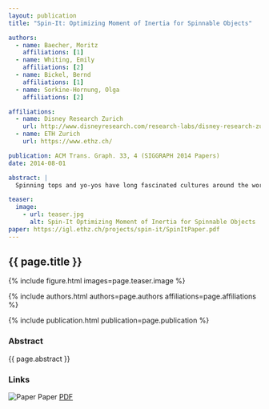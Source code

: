 ```yaml
---
layout: publication
title: "Spin-It: Optimizing Moment of Inertia for Spinnable Objects"

authors:  
  - name: Baecher, Moritz
    affiliations: [1]
  - name: Whiting, Emily
    affiliations: [2]
  - name: Bickel, Bernd
    affiliations: [1]
  - name: Sorkine-Hornung, Olga
    affiliations: [2]

affiliations:
  - name: Disney Research Zurich
    url: http://www.disneyresearch.com/research-labs/disney-research-zurich/
  - name: ETH Zurich
    url: https://www.ethz.ch/

publication: ACM Trans. Graph. 33, 4 (SIGGRAPH 2014 Papers)
date: 2014-08-01

abstract: |
  Spinning tops and yo-yos have long fascinated cultures around the world with their unexpected, graceful motions that seemingly elude gravity. We present an algorithm to generate designs for spinning objects by optimizing rotational dynamics properties. As input, the user provides a solid 3D model and a desired axis of rotation. Our approach then modifies the mass distribution such that the principal directions of the moment of inertia align with the target rotation frame. We augment the model by creating voids inside its volume, with interior fill represented by an adaptive multi-resolution voxelization. The discrete voxel fill values are optimized using a continuous, nonlinear formulation. Further, we optimize for rotational stability by maximizing the dominant principal moment. We extend our technique to incorporate deformation and multiple materials for cases where internal voids alone are insufficient. Our method is well-suited for a variety of 3D printed models, ranging from characters to abstract shapes. We demonstrate tops and yo-yos that spin surprisingly stably despite their asymmetric appearance.

teaser:
  image:
    - url: teaser.jpg
      alt: Spin-It Optimizing Moment of Inertia for Spinnable Objects
paper: https://igl.ethz.ch/projects/spin-it/SpinItPaper.pdf
---
```


## {{ page.title }}

{% include figure.html images=page.teaser.image %}

{% include authors.html authors=page.authors affiliations=page.affiliations %}

{% include publication.html publication=page.publication %}

### Abstract

{{ page.abstract }}

### Links

![Paper](paper.jpg) Paper [PDF]({{page.paper}})
